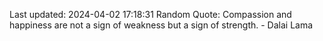 Last updated: 2024-04-02 17:18:31
Random Quote: Compassion and happiness are not a sign of weakness but a sign of strength. - Dalai Lama